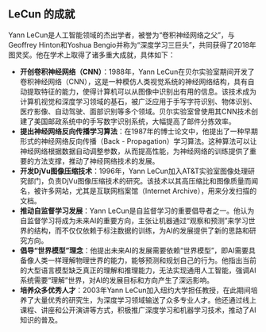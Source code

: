 

## LeCun 的成就

Yann LeCun是人工智能领域的杰出学者，被誉为“卷积神经网络之父”，与Geoffrey Hinton和Yoshua Bengio并称为“深度学习三巨头”，共同获得了2018年图灵奖。他在学术上取得了诸多重大成就，具体如下：

- **开创卷积神经网络（CNN）**：1988年，Yann LeCun在贝尔实验室期间开发了卷积神经网络（CNN），这是一种模仿人类视觉系统的神经网络结构，具有自动提取特征的能力，使得计算机可以从图像中识别出有用的信息。该技术成为计算机视觉和深度学习领域的基石，被广泛应用于手写字符识别、物体识别、医疗影像、自动驾驶、面部识别等多个领域。贝尔实验室曾使用其CNN技术创建了美国邮政系统中的手写数字识别系统，大幅提高了邮件分拣效率。
- **提出神经网络反向传播学习算法**：在1987年的博士论文中，他提出了一种早期形式的神经网络反向传播（Back - Propagation）学习算法。这种算法可以让神经网络根据数据自动调整参数，从而提高性能，为神经网络的训练提供了重要的方法支撑，推动了神经网络技术的发展。
- **开发DjVu图像压缩技术**：1996年，Yann LeCun加入AT&T实验室图像处理研究部门，负责DjVu图像压缩技术的研究。该技术以其高压缩比和图像质量而闻名，被许多网站，尤其是互联网档案馆（Internet Archive），用来分发扫描的文档。
- **推动自监督学习发展**：Yann LeCun是自监督学习的重要倡导者之一。他认为自监督学习将成为未来AI的重要方向，主张让机器通过“观察和预测”来学习世界的结构，而不仅仅依赖于标注数据的训练，为AI的发展提供了新的思路和研究方向。
- **倡导“世界模型”理念**：他提出未来AI的发展需要依赖“世界模型”，即AI需要具备像人类一样理解物理世界的能力，能够预测和规划自己的行为。他指出当前的大型语言模型缺乏真正的理解和推理能力，无法实现通用人工智能，强调AI系统需要“理解”世界，对AI的发展目标和方向产生了深远影响。
- **培养众多优秀人才**：2003年Yann LeCun加入纽约大学担任教授，在此期间培养了大量优秀的研究生，为深度学习领域输送了众多专业人才。他还通过线上课程、讲座和公开演讲等方式，积极推广深度学习和机器学习技术，推动了AI知识的普及。

